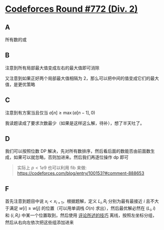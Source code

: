 # [Codeforces Round #772 (Div. 2)](https://codeforces.com/contest/1635)

## A

所有数的或

## B

注意到所有局部最大值变成左右的最大值即可消除

又注意到如果正好两个局部最大值相隔为 2，那么可以把中间的值变成它们的最大值，是更优策略

## C

注意到有方案当且仅当 $a[n] \geq \max(a[n - 1], 0)$

我读题读成了要求次数最少（如果是这样这么解，待补），想了半天吐了。

## D

我们可以按照位数 DP 解决，先对所有数排序，然后看后面的数能否由前面数生成，如果可以就忽略，否则加进来。然后我们再逐位操作 dp 即可

> 实际上 $p < 1e9$ 也可以利用 fib 来做: <https://codeforces.com/blog/entry/100153?#comment-888653>


## F

首先注意到题目中说 $x_i < x_{i + 1}$，根据题解，定义 $L_i, R_i$ 分别为最有最接近 $i$ 且不大于满足 $w[i] \geq w[j]$ 的位置（可以用单调栈 $O(n)$ 求出），然后最优解必然在 $(L_i, i)$ 和 $(i, R_i)$ 中某一个位置取到，然后使用 [评论所述的技巧](https://codeforces.com/blog/entry/100153?#comment-888831) 离线，按照左坐标分组，然后从右向左依次把这些组添加进来
